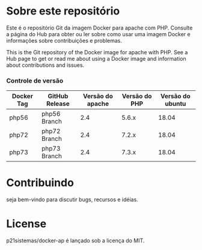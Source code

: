 # Sobre este repositório

Este é o repositório Git da imagem Docker para apache com PHP. Consulte a página do Hub para obter ou ler sobre como usar uma imagem Docker e informações sobre contribuições e problemas.

This is the Git repository of the Docker image for apache with PHP. See a Hub page to get or read me about using a Docker image and information about contributions and issues.

### Controle de versão
| Docker Tag | GitHub Release | Versão do apache | Versão do PHP | Versão do ubuntu |
|-----|-------|-----|--------|--------|
| php56 | php56 Branch | 2.4 | 5.6.x | 18.04 |
| php72 | php72 Branch | 2.4 | 7.2.x | 18.04 |
| php73 | php73 Branch | 2.4 | 7.3.x | 18.04 |

# Contribuindo

seja bem-vindo para discutir bugs, recursos e idéias.

# License

 p21sistemas/docker-ap é lançado sob a licença do MIT.
